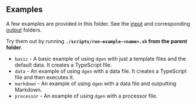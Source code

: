 ## Examples

A few examples are provided in this folder. See the [input](input/) and corresponding [output](output/) folders.

Try them out by running **`./scripts/run-example-<name>.sh` from the parent folder**.

- `basic` - A basic example of using `dgen` with just a template files and the default data. It creates a TypeScript file.
- `data` - An example of using `dgen` with a data file. It creates a TypeScript file and then executes it.
- `markdown` - An example of using `dgen` with a data file and outputting Markdown.
- `processor` - An example of using `dgen` with a processor file.